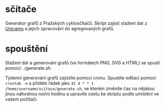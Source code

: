 sčítače
=======

Generátor grafů z Pražských cyklosčítačů. Skript zajistí stažení dat z [Unicamu](https://unicam.camea.cz/Discoverer/BikeCounter/Index) a jejich zpracování do agregovaných grafů.

 spouštění
=======

Stažení dat a generování grafů (ve formátech PNG, SVG a HTML) se spustí pomocí:
   ./generate.sh

Týdenní generování grafů zajistíte pomocí cronu. Spustíte editaci pomocí `crontab -e` a přidáte řádek jako `42 4 * * 1 /home/username/scitace/generate.sh`, ve kterém změníte čas na nějakou jinou náhodnou noční hodinu a upravíte cestu ke skriptu podle umístění ve vašem počítači.
